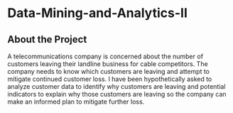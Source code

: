# Data-Mining-and-Analytics-II
## About the Project
A telecommunications company is concerned about the number of customers leaving their landline business for cable competitors. The company needs to know which customers are leaving and attempt to mitigate continued customer loss. I have been hypothetically asked to analyze customer data to identify why customers are leaving and potential indicators to explain why those customers are leaving so the company can make an informed plan to mitigate further loss.

